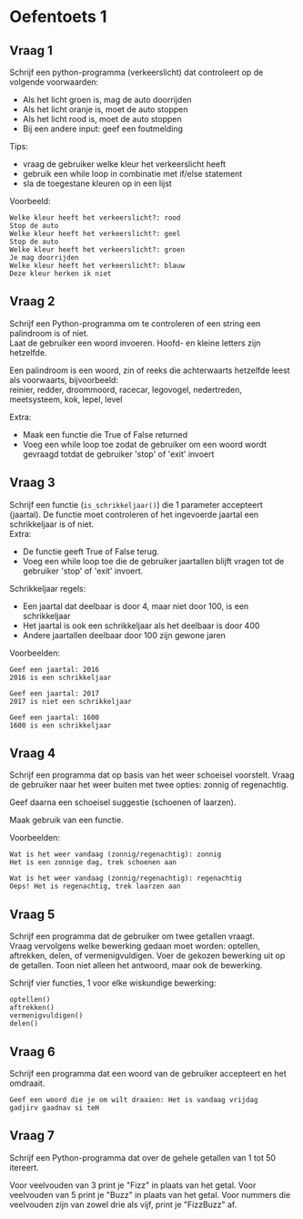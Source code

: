 # Oefentoets 1

## Vraag 1

Schrijf een python-programma (verkeerslicht) dat controleert op de volgende voorwaarden:  

- Als het licht groen is, mag de auto doorrijden
- Als het licht oranje is, moet de auto stoppen
- Als het licht rood is, moet de auto stoppen
- Bij een andere input: geef een foutmelding

Tips:
- vraag de gebruiker welke kleur het verkeerslicht heeft
- gebruik een while loop in combinatie met if/else statement
- sla de toegestane kleuren op in een lijst

Voorbeeld:
```
Welke kleur heeft het verkeerslicht?: rood
Stop de auto
Welke kleur heeft het verkeerslicht?: geel
Stop de auto
Welke kleur heeft het verkeerslicht?: groen
Je mag doorrijden
Welke kleur heeft het verkeerslicht?: blauw
Deze kleur herken ik niet
```

## Vraag 2
Schrijf een Python-programma om te controleren of een string een palindroom is of niet.  
Laat de gebruiker een woord invoeren.
Hoofd- en kleine letters zijn hetzelfde.

Een palindroom is een woord, zin of reeks die achterwaarts hetzelfde leest als voorwaarts, bijvoorbeeld:  
reinier, redder, droommoord, racecar, legovogel, nedertreden, meetsysteem, kok, lepel, level

Extra:
- Maak een functie die True of False returned
- Voeg een while loop toe zodat de gebruiker om een woord wordt gevraagd totdat de gebruiker 'stop' of 'exit' invoert

## Vraag 3
Schrijf een functie (```is_schrikkeljaar()```) die 1 parameter accepteert (jaartal). De functie moet controleren of het ingevoerde jaartal een schrikkeljaar is of niet.  
Extra:
- De functie geeft True of False terug.
- Voeg een while loop toe die de gebruiker jaartallen blijft vragen tot de gebruiker 'stop' of 'exit' invoert.

Schrikkeljaar regels:
- Een jaartal dat deelbaar is door 4, maar niet door 100, is een schrikkeljaar
- Het jaartal is ook een schrikkeljaar als het deelbaar is door 400
- Andere jaartallen deelbaar door 100 zijn gewone jaren

Voorbeelden:
```
Geef een jaartal: 2016
2016 is een schrikkeljaar

Geef een jaartal: 2017
2017 is niet een schrikkeljaar

Geef een jaartal: 1600
1600 is een schrikkeljaar
```

## Vraag 4
Schrijf een programma dat op basis van het weer schoeisel voorstelt. Vraag de gebruiker naar het weer buiten met twee opties: zonnig of regenachtig.

Geef daarna een schoeisel suggestie (schoenen of laarzen).

Maak gebruik van een functie.

Voorbeelden:
```
Wat is het weer vandaag (zonnig/regenachtig): zonnig
Het is een zonnige dag, trek schoenen aan

Wat is het weer vandaag (zonnig/regenachtig): regenachtig
Oeps! Het is regenachtig, trek laarzen aan
```

## Vraag 5
Schrijf een programma dat de gebruiker om twee getallen vraagt.  
Vraag vervolgens welke bewerking gedaan moet worden: optellen, aftrekken, delen, of vermenigvuldigen.
Voer de gekozen bewerking uit op de getallen. Toon niet alleen het antwoord, maar ook de bewerking.

Schrijf vier functies, 1 voor elke wiskundige bewerking:
```
optellen()
aftrekken()
vermenigvuldigen()
delen()
```

## Vraag 6
Schrijf een programma dat een woord van de gebruiker accepteert en het omdraait.

```
Geef een woord die je om wilt draaien: Het is vandaag vrijdag
gadjirv gaadnav si teH
```

## Vraag 7
Schrijf een Python-programma dat over de gehele getallen van 1 tot 50 itereert.

Voor veelvouden van 3 print je "Fizz" in plaats van het getal.
Voor veelvouden van 5 print je "Buzz" in plaats van het getal.
Voor nummers die veelvouden zijn van zowel drie als vijf, print je "FizzBuzz" af.
